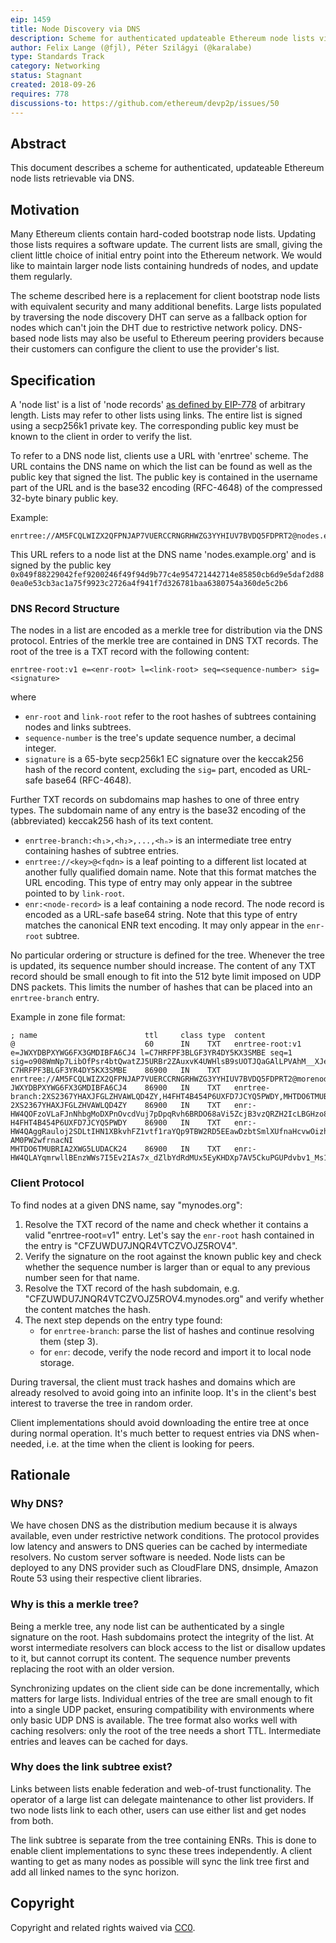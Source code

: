 ```yaml
---
eip: 1459
title: Node Discovery via DNS
description: Scheme for authenticated updateable Ethereum node lists via DNS.
author: Felix Lange (@fjl), Péter Szilágyi (@karalabe)
type: Standards Track
category: Networking
status: Stagnant
created: 2018-09-26
requires: 778
discussions-to: https://github.com/ethereum/devp2p/issues/50
---
```


## Abstract

This document describes a scheme for authenticated, updateable Ethereum node lists retrievable via DNS.

## Motivation

Many Ethereum clients contain hard-coded bootstrap node lists. Updating those lists requires a software update. The current lists are small, giving the client little choice of initial entry point into the Ethereum network. We would like to maintain larger node lists containing hundreds of nodes, and update them regularly.

The scheme described here is a replacement for client bootstrap node lists with equivalent security and many additional benefits. Large lists populated by traversing the node discovery DHT can serve as a fallback option for nodes which can't join the DHT due to restrictive network policy. DNS-based node lists may also be useful to Ethereum peering providers because their customers can configure the client to use the provider's list.

## Specification

A 'node list' is a list of 'node records' [as defined by EIP-778](./eip-778.md) of arbitrary length. Lists may refer to other lists using links. The entire list is signed using a secp256k1 private key. The corresponding public key must be known to the client in order to verify the list.

To refer to a DNS node list, clients use a URL with 'enrtree' scheme. The URL contains the DNS name on which the list can be found as well as the public key that signed the list. The public key is contained in the username part of the URL and is the base32 encoding (RFC-4648) of the compressed 32-byte binary public key.

Example:

    enrtree://AM5FCQLWIZX2QFPNJAP7VUERCCRNGRHWZG3YYHIUV7BVDQ5FDPRT2@nodes.example.org

This URL refers to a node list at the DNS name 'nodes.example.org' and is signed by the public key `0x049f88229042fef9200246f49f94d9b77c4e954721442714e85850cb6d9e5daf2d880ea0e53cb3ac1a75f9923c2726a4f941f7d326781baa6380754a360de5c2b6`

### DNS Record Structure

The nodes in a list are encoded as a merkle tree for distribution via the DNS protocol. Entries of the merkle tree are contained in DNS TXT records. The root of the tree is a TXT record with the following content:

    enrtree-root:v1 e=<enr-root> l=<link-root> seq=<sequence-number> sig=<signature>

where

- `enr-root` and `link-root` refer to the root hashes of subtrees containing nodes and links subtrees.
- `sequence-number` is the tree's update sequence number, a decimal integer.
- `signature` is a 65-byte secp256k1 EC signature over the keccak256 hash of the record content, excluding the `sig=` part, encoded as URL-safe base64 (RFC-4648).

Further TXT records on subdomains map hashes to one of three entry types. The subdomain name of any entry is the base32 encoding of the (abbreviated) keccak256 hash of its text content.

- `enrtree-branch:<h₁>,<h₂>,...,<hₙ>` is an intermediate tree entry containing hashes of subtree entries.
- `enrtree://<key>@<fqdn>` is a leaf pointing to a different list located at another fully qualified domain name. Note that this format matches the URL encoding. This type of entry may only appear in the subtree pointed to by `link-root`.
- `enr:<node-record>` is a leaf containing a node record. The node record is encoded as a URL-safe base64 string. Note that this type of entry matches the canonical ENR text encoding. It may only appear in the `enr-root` subtree.

No particular ordering or structure is defined for the tree. Whenever the tree is updated, its sequence number should increase. The content of any TXT record should be small enough to fit into the 512 byte limit imposed on UDP DNS packets. This limits the number of hashes that can be placed into an `enrtree-branch` entry.

Example in zone file format:

```text
; name                        ttl     class type  content
@                             60      IN    TXT   enrtree-root:v1 e=JWXYDBPXYWG6FX3GMDIBFA6CJ4 l=C7HRFPF3BLGF3YR4DY5KX3SMBE seq=1 sig=o908WmNp7LibOfPsr4btQwatZJ5URBr2ZAuxvK4UWHlsB9sUOTJQaGAlLPVAhM__XJesCHxLISo94z5Z2a463gA
C7HRFPF3BLGF3YR4DY5KX3SMBE    86900   IN    TXT   enrtree://AM5FCQLWIZX2QFPNJAP7VUERCCRNGRHWZG3YYHIUV7BVDQ5FDPRT2@morenodes.example.org
JWXYDBPXYWG6FX3GMDIBFA6CJ4    86900   IN    TXT   enrtree-branch:2XS2367YHAXJFGLZHVAWLQD4ZY,H4FHT4B454P6UXFD7JCYQ5PWDY,MHTDO6TMUBRIA2XWG5LUDACK24
2XS2367YHAXJFGLZHVAWLQD4ZY    86900   IN    TXT   enr:-HW4QOFzoVLaFJnNhbgMoDXPnOvcdVuj7pDpqRvh6BRDO68aVi5ZcjB3vzQRZH2IcLBGHzo8uUN3snqmgTiE56CH3AMBgmlkgnY0iXNlY3AyNTZrMaECC2_24YYkYHEgdzxlSNKQEnHhuNAbNlMlWJxrJxbAFvA
H4FHT4B454P6UXFD7JCYQ5PWDY    86900   IN    TXT   enr:-HW4QAggRauloj2SDLtIHN1XBkvhFZ1vtf1raYQp9TBW2RD5EEawDzbtSmlXUfnaHcvwOizhVYLtr7e6vw7NAf6mTuoCgmlkgnY0iXNlY3AyNTZrMaECjrXI8TLNXU0f8cthpAMxEshUyQlK-AM0PW2wfrnacNI
MHTDO6TMUBRIA2XWG5LUDACK24    86900   IN    TXT   enr:-HW4QLAYqmrwllBEnzWWs7I5Ev2IAs7x_dZlbYdRdMUx5EyKHDXp7AV5CkuPGUPdvbv1_Ms1CPfhcGCvSElSosZmyoqAgmlkgnY0iXNlY3AyNTZrMaECriawHKWdDRk2xeZkrOXBQ0dfMFLHY4eENZwdufn1S1o
```

### Client Protocol

To find nodes at a given DNS name, say "mynodes.org":

1. Resolve the TXT record of the name and check whether it contains a valid "enrtree-root=v1" entry. Let's say the `enr-root` hash contained in the entry is "CFZUWDU7JNQR4VTCZVOJZ5ROV4".
2. Verify the signature on the root against the known public key and check whether the sequence number is larger than or equal to any previous number seen for that name.
3. Resolve the TXT record of the hash subdomain, e.g. "CFZUWDU7JNQR4VTCZVOJZ5ROV4.mynodes.org" and verify whether the content matches the hash.
4. The next step depends on the entry type found:
   - for `enrtree-branch`: parse the list of hashes and continue resolving them (step 3).
   - for `enr`: decode, verify the node record and import it to local node storage.

During traversal, the client must track hashes and domains which are already resolved to avoid going into an infinite loop. It's in the client's best interest to traverse the tree in random order.

Client implementations should avoid downloading the entire tree at once during normal operation. It's much better to request entries via DNS when-needed, i.e. at the time when the client is looking for peers.

## Rationale

### Why DNS?

We have chosen DNS as the distribution medium because it is always available, even under restrictive network conditions. The protocol provides low latency and answers to DNS queries can be cached by intermediate resolvers. No custom server software is needed. Node lists can be deployed to any DNS provider such as CloudFlare DNS, dnsimple, Amazon Route 53 using their respective client libraries.

### Why is this a merkle tree?

Being a merkle tree, any node list can be authenticated by a single signature on the root. Hash subdomains protect the integrity of the list. At worst intermediate resolvers can block access to the list or disallow updates to it, but cannot corrupt its content. The sequence number prevents replacing the root with an older version.

Synchronizing updates on the client side can be done incrementally, which matters for large lists. Individual entries of the tree are small enough to fit into a single UDP packet, ensuring compatibility with environments where only basic UDP DNS is available. The tree format also works well with caching resolvers: only the root of the tree needs a short TTL. Intermediate entries and leaves can be cached for days.

### Why does the link subtree exist?

Links between lists enable federation and web-of-trust functionality. The operator of a large list can delegate maintenance to other list providers. If two node lists link to each other, users can use either list and get nodes from both.

The link subtree is separate from the tree containing ENRs. This is done to enable client implementations to sync these trees independently. A client wanting to get as many nodes as possible will sync the link tree first and add all linked names to the sync horizon.

## Copyright

Copyright and related rights waived via [CC0](../LICENSE.md).

